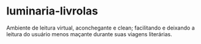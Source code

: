 # luminaria-livrolas
 Ambiente de leitura virtual, aconchegante e clean; facilitando e deixando a leitura do usuário menos maçante durante suas viagens literárias.
